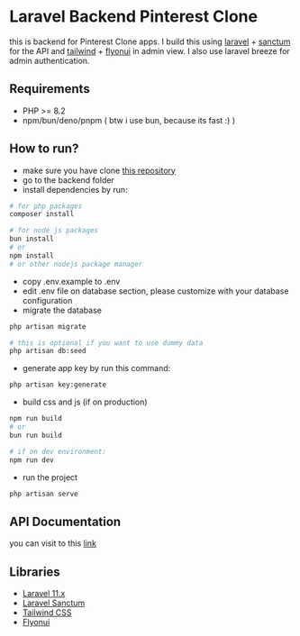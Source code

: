 # Laravel Backend Pinterest Clone 
this is backend for Pinterest Clone apps. I build this using [laravel](https://laravel.com/) + [sanctum](https://laravel.com/docs/11.x/sanctum) for the API and [tailwind](https://tailwindcss.com/) + [flyonui](https://flyonui.com/docs/getting-started/quick-start/) in admin view. I also use laravel breeze for admin authentication. 

## Requirements
- PHP >= 8.2
- npm/bun/deno/pnpm ( btw i use bun, because its fast :) )

## How to run?
- make sure you have clone [this repository](https://github.com/Hasban-Fardani/pinterest-clone.git)
- go to the backend folder
- install dependencies by run:
```bash
# for php packages
composer install

# for node js packages
bun install 
# or
npm install
# or other nodejs package manager
```
- copy .env.example to .env
- edit .env file on database section, please customize with your database configuration
- migrate the database
```bash
php artisan migrate

# this is optional if you want to use dummy data
php artisan db:seed
```
- generate app key by run this command:
```bash
php artisan key:generate
```
- build css and js (if on production)
```bash
npm run build
# or 
bun run build

# if on dev environment:
npm run dev
```
- run the project
```bash
php artisan serve
```
## API Documentation
you can visit to this [link](https://hasban-fardani.github.io/pinterest-clone/backend/public/docs/)

## Libraries
- [Laravel 11.x](https://laravel.com/docs/11.x)
- [Laravel Sanctum](https://laravel.com/docs/11.x/sanctum)
- [Tailwind CSS](https://tailwindcss.com/)
- [Flyonui](https://flyonui.com/)
